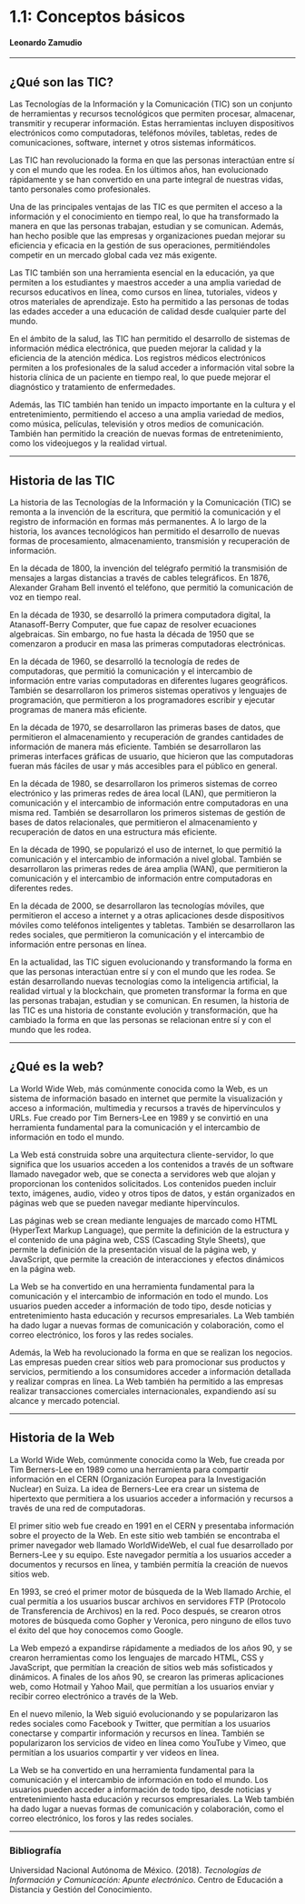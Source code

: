 # 1.1: Conceptos básicos
#### Leonardo Zamudio

---

## ¿Qué son las TIC?

Las Tecnologías de la Información y la Comunicación (TIC) son un conjunto de herramientas y recursos tecnológicos que permiten procesar, almacenar, transmitir y recuperar información. Estas herramientas incluyen dispositivos electrónicos como computadoras, teléfonos móviles, tabletas, redes de comunicaciones, software, internet y otros sistemas informáticos.

Las TIC han revolucionado la forma en que las personas interactúan entre sí y con el mundo que les rodea. En los últimos años, han evolucionado rápidamente y se han convertido en una parte integral de nuestras vidas, tanto personales como profesionales.

Una de las principales ventajas de las TIC es que permiten el acceso a la información y el conocimiento en tiempo real, lo que ha transformado la manera en que las personas trabajan, estudian y se comunican. Además, han hecho posible que las empresas y organizaciones puedan mejorar su eficiencia y eficacia en la gestión de sus operaciones, permitiéndoles competir en un mercado global cada vez más exigente.

Las TIC también son una herramienta esencial en la educación, ya que permiten a los estudiantes y maestros acceder a una amplia variedad de recursos educativos en línea, como cursos en línea, tutoriales, videos y otros materiales de aprendizaje. Esto ha permitido a las personas de todas las edades acceder a una educación de calidad desde cualquier parte del mundo.

En el ámbito de la salud, las TIC han permitido el desarrollo de sistemas de información médica electrónica, que pueden mejorar la calidad y la eficiencia de la atención médica. Los registros médicos electrónicos permiten a los profesionales de la salud acceder a información vital sobre la historia clínica de un paciente en tiempo real, lo que puede mejorar el diagnóstico y tratamiento de enfermedades.

Además, las TIC también han tenido un impacto importante en la cultura y el entretenimiento, permitiendo el acceso a una amplia variedad de medios, como música, películas, televisión y otros medios de comunicación. También han permitido la creación de nuevas formas de entretenimiento, como los videojuegos y la realidad virtual.

---

## Historia de las TIC

La historia de las Tecnologías de la Información y la Comunicación (TIC) se remonta a la invención de la escritura, que permitió la comunicación y el registro de información en formas más permanentes. A lo largo de la historia, los avances tecnológicos han permitido el desarrollo de nuevas formas de procesamiento, almacenamiento, transmisión y recuperación de información.

En la década de 1800, la invención del telégrafo permitió la transmisión de mensajes a largas distancias a través de cables telegráficos. En 1876, Alexander Graham Bell inventó el teléfono, que permitió la comunicación de voz en tiempo real.

En la década de 1930, se desarrolló la primera computadora digital, la Atanasoff-Berry Computer, que fue capaz de resolver ecuaciones algebraicas. Sin embargo, no fue hasta la década de 1950 que se comenzaron a producir en masa las primeras computadoras electrónicas.

En la década de 1960, se desarrolló la tecnología de redes de computadoras, que permitió la comunicación y el intercambio de información entre varias computadoras en diferentes lugares geográficos. También se desarrollaron los primeros sistemas operativos y lenguajes de programación, que permitieron a los programadores escribir y ejecutar programas de manera más eficiente.

En la década de 1970, se desarrollaron las primeras bases de datos, que permitieron el almacenamiento y recuperación de grandes cantidades de información de manera más eficiente. También se desarrollaron las primeras interfaces gráficas de usuario, que hicieron que las computadoras fueran más fáciles de usar y más accesibles para el público en general.

En la década de 1980, se desarrollaron los primeros sistemas de correo electrónico y las primeras redes de área local (LAN), que permitieron la comunicación y el intercambio de información entre computadoras en una misma red. También se desarrollaron los primeros sistemas de gestión de bases de datos relacionales, que permitieron el almacenamiento y recuperación de datos en una estructura más eficiente.

En la década de 1990, se popularizó el uso de internet, lo que permitió la comunicación y el intercambio de información a nivel global. También se desarrollaron las primeras redes de área amplia (WAN), que permitieron la comunicación y el intercambio de información entre computadoras en diferentes redes.

En la década de 2000, se desarrollaron las tecnologías móviles, que permitieron el acceso a internet y a otras aplicaciones desde dispositivos móviles como teléfonos inteligentes y tabletas. También se desarrollaron las redes sociales, que permitieron la comunicación y el intercambio de información entre personas en línea.

En la actualidad, las TIC siguen evolucionando y transformando la forma en que las personas interactúan entre sí y con el mundo que les rodea. Se están desarrollando nuevas tecnologías como la inteligencia artificial, la realidad virtual y la blockchain, que prometen transformar la forma en que las personas trabajan, estudian y se comunican. En resumen, la historia de las TIC es una historia de constante evolución y transformación, que ha cambiado la forma en que las personas se relacionan entre sí y con el mundo que les rodea.

---

## ¿Qué es la web?

La World Wide Web, más comúnmente conocida como la Web, es un sistema de información basado en internet que permite la visualización y acceso a información, multimedia y recursos a través de hipervínculos y URLs. Fue creado por Tim Berners-Lee en 1989 y se convirtió en una herramienta fundamental para la comunicación y el intercambio de información en todo el mundo.

La Web está construida sobre una arquitectura cliente-servidor, lo que significa que los usuarios acceden a los contenidos a través de un software llamado navegador web, que se conecta a servidores web que alojan y proporcionan los contenidos solicitados. Los contenidos pueden incluir texto, imágenes, audio, video y otros tipos de datos, y están organizados en páginas web que se pueden navegar mediante hipervínculos.

Las páginas web se crean mediante lenguajes de marcado como HTML (HyperText Markup Language), que permite la definición de la estructura y el contenido de una página web, CSS (Cascading Style Sheets), que permite la definición de la presentación visual de la página web, y JavaScript, que permite la creación de interacciones y efectos dinámicos en la página web.

La Web se ha convertido en una herramienta fundamental para la comunicación y el intercambio de información en todo el mundo. Los usuarios pueden acceder a información de todo tipo, desde noticias y entretenimiento hasta educación y recursos empresariales. La Web también ha dado lugar a nuevas formas de comunicación y colaboración, como el correo electrónico, los foros y las redes sociales.

Además, la Web ha revolucionado la forma en que se realizan los negocios. Las empresas pueden crear sitios web para promocionar sus productos y servicios, permitiendo a los consumidores acceder a información detallada y realizar compras en línea. La Web también ha permitido a las empresas realizar transacciones comerciales internacionales, expandiendo así su alcance y mercado potencial.

---

## Historia de la Web

La World Wide Web, comúnmente conocida como la Web, fue creada por Tim Berners-Lee en 1989 como una herramienta para compartir información en el CERN (Organización Europea para la Investigación Nuclear) en Suiza. La idea de Berners-Lee era crear un sistema de hipertexto que permitiera a los usuarios acceder a información y recursos a través de una red de computadoras.

El primer sitio web fue creado en 1991 en el CERN y presentaba información sobre el proyecto de la Web. En este sitio web también se encontraba el primer navegador web llamado WorldWideWeb, el cual fue desarrollado por Berners-Lee y su equipo. Este navegador permitía a los usuarios acceder a documentos y recursos en línea, y también permitía la creación de nuevos sitios web.

En 1993, se creó el primer motor de búsqueda de la Web llamado Archie, el cual permitía a los usuarios buscar archivos en servidores FTP (Protocolo de Transferencia de Archivos) en la red. Poco después, se crearon otros motores de búsqueda como Gopher y Veronica, pero ninguno de ellos tuvo el éxito del que hoy conocemos como Google.

La Web empezó a expandirse rápidamente a mediados de los años 90, y se crearon herramientas como los lenguajes de marcado HTML, CSS y JavaScript, que permitían la creación de sitios web más sofisticados y dinámicos. A finales de los años 90, se crearon las primeras aplicaciones web, como Hotmail y Yahoo Mail, que permitían a los usuarios enviar y recibir correo electrónico a través de la Web.

En el nuevo milenio, la Web siguió evolucionando y se popularizaron las redes sociales como Facebook y Twitter, que permitían a los usuarios conectarse y compartir información y recursos en línea. También se popularizaron los servicios de video en línea como YouTube y Vimeo, que permitían a los usuarios compartir y ver videos en línea.

La Web se ha convertido en una herramienta fundamental para la comunicación y el intercambio de información en todo el mundo. Los usuarios pueden acceder a información de todo tipo, desde noticias y entretenimiento hasta educación y recursos empresariales. La Web también ha dado lugar a nuevas formas de comunicación y colaboración, como el correo electrónico, los foros y las redes sociales.

---

### Bibliografía

Universidad Nacional Autónoma de México. (2018). *Tecnologías de Información y Comunicación: Apunte electrónico*. Centro de Educación a Distancia y Gestión del Conocimiento.